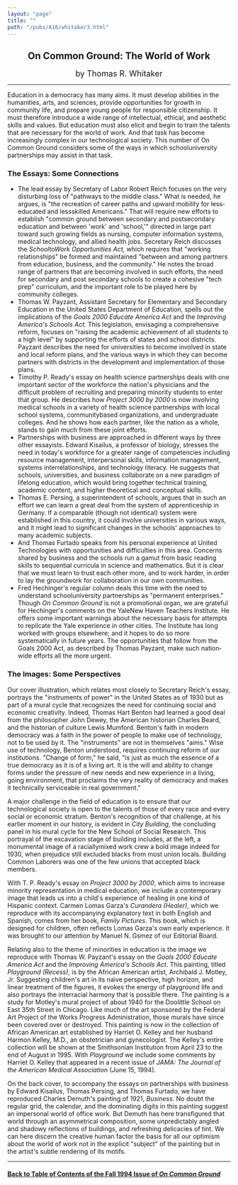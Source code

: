 ```yaml
---
layout: "page"
title: ""
path: "/pubs/A16/whitaker3.html"
---
```

<main>
<center>
<h2>
On Common Ground: The World of Work</h2>
<p><font size="+1">by Thomas R. Whitaker</font>
</p></center>
<hr/>
Education in a democracy has many aims.  It must develop abilities  in the
humanities, arts, and sciences, provide opportunities for  growth in
community life, and prepare young people for responsible  citizenship.  It
must therefore introduce a wide range of intellectual,  ethical, and
aesthetic skills and values.  But education must also elicit  and begin to
train the talents that are necessary for the world of  work. And that task
has become increasingly complex in our  technological society.
This number of On Common Ground considers some of the ways in  which
school­university partnerships may assist in that task.
<h3> The Essays:  Some Connections</h3>
<ul>
<li>
The lead essay by Secretary of Labor Robert Reich focuses on the  very
disturbing loss of  "pathways to the middle class." What is  needed, he
argues, is "the re­creation of career paths and upward  mobility for
less­educated and less­skilled Americans." That will  require
new efforts to establish "common ground between secondary  and
post­secondary education and between 'work' and 'school,'"  directed
in large part toward such growing fields as nursing,  computer information
systems, medical technology, and allied health  jobs. Secretary Reich
discusses the <i>School­to­Work Opportunities Act,</i>   which
requires that "working relationships" be formed and  maintained "between
and among partners from education, business,  and the community." He notes
the broad range of partners that are  becoming involved in such efforts,
the need for secondary and post­ secondary schools to create a
cohesive "tech prep" curriculum, and  the important role to be played here
by community colleges.
</li><li>Thomas W. Payzant, Assistant Secretary for Elementary and  Secondary
Education in the United States Department of Education,  spells out the
implications of the <i>Goals 2000 Educate America Act</i>   and the
<i>Improving America's Schools Act.</i>  This legislation, envisaging  a
comprehensive reform, focuses on "raising the academic  achievement of all
students to a high level" by supporting the efforts  of states and school
districts. Payzant describes the need for  universities to become involved
in state and local reform plans, and  the various ways in which they can
become partners with districts in  the development and implementation of
those plans.
</li><li>Timothy P. Ready's essay on health science partnerships deals with
one important sector of the workforce the nation's physicians and  the
difficult problem of recruiting and preparing minority students  to enter
that group. He describes how <i>Project 3000 by 2000 </i> is now
involving medical schools in a variety of health science partnerships
with local school systems, community­based organizations, and
undergraduate colleges. And he shows how each partner, like the  nation as
a whole, stands to gain much from these joint efforts.
</li><li>Partnerships with business are approached in different ways by  three
other essayists.  Edward Kisailus, a professor of biology,  stresses the
need in today's workforce for a greater range of  competencies including
resource management, interpersonal skills,  information management,
systems interrelationships, and technology  literacy. He suggests that
schools, universities, and business  collaborate on a new paradigm of
lifelong education, which would  bring together technical training,
academic content, and higher  theoretical and conceptual skills.  
</li><li>Thomas E. Persing, a superintendent of schools, argues that in such
an effort we can learn a great deal from the system of apprenticeship  in
Germany. If a comparable (though not identical) system were  established
in this country, it could involve universities in various  ways, and it
might lead to significant changes in the schools'  approaches to many
academic subjects.
</li><li>And Thomas Furtado speaks from his personal experience at United
Technologies with opportunities and difficulties in this area. Concerns
shared by business and the schools run a gamut from basic reading  skills
to sequential curricula in science and mathematics. But it is  clear that
we must learn to trust each other more, and to work  harder, in order to
lay the groundwork for collaboration in our own  communities.
</li><li>Fred Hechinger's regular column deals this time with the need to
understand school­university partnerships as "permanent
enterprises." Though <i>On Common Ground </i>is not a promotional organ,
we are grateful for Hechinger's comments on the Yale­New Haven
Teachers Institute. He offers some important warnings about the  necessary
basis for attempts to replicate the Yale experience in other  cities. The
Institute has long worked with groups elsewhere; and it  hopes to do so
more systematically in future years. The opportunities  that follow from
the Goals 2000 Act, as described by Thomas  Payzant, make such
nation­wide efforts all the more urgent.
</li></ul>
<h3>The Images:  Some Perspectives</h3>
Our cover illustration, which relates most closely to Secretary Reich's
essay, portrays the "instruments of power" in the United States as of
1930 but as part of a mural cycle that recognizes the need for  continuing
social and economic creativity. Indeed, Thomas Hart  Benton had learned a
good deal from the philosopher John Dewey,  the American historian Charles
Beard, and the historian of culture  Lewis Mumford. Benton's faith in
modern democracy was a faith in  the power of people to make use of
technology, not to be used by it.   The "instruments" are not in
themselves "aims."  Wise use of  technology, Benton understood, requires
continuing reform of our  institutions. "Change of form," he said, "is
just as much the essence of  a true democracy as it is of a living art. It
is the will and ability to  change forms under the pressure of new needs
and new experience  in a living, going environment, that proclaims the
very reality of  democracy and makes it technically serviceable in real
government."
<p>
A major challenge in the field of education is to ensure that our
technological society is open to the talents of those of every race and
every social or economic stratum.  Benton's recognition of that
challenge, at his earlier moment in our history, is evident in <i>City
Building</i>, the concluding panel in his mural cycle for the New School
of Social Research.  This portrayal of the excavation stage of building
includes, at the left, a monumental image of a racially­mixed work
crew a bold image indeed for 1930, when prejudice still excluded  blacks
from most union locals. Building Common Laborers was one of  the few
unions that accepted black members.
</p><p>
With T. P. Ready's essay on <i>Project 3000 by 2000</i>, which aims to
increase minority representation in medical education, we include a
contemporary image that leads us into a child's experience of healing  in
one kind of Hispanic context.  Carmen Lomas Garza's <i>Curandera
(Healer)</i>, which we reproduce with its accompanying explanatory text
in both English and Spanish, comes from her book, <i>Family Pictures</i>.
This book, which is designed for children, often reflects Lomas  Garza's
own early experience.  It was brought to our attention by  Manuel N. Gsmez
of our Editorial Board.
</p><p>
Relating also to the theme of minorities in education is the image we
reproduce with Thomas W. Payzant's essay on the <i>Goals 2000  Educate
America Act</i> and the<i> Improving America's Schools Act</i>.  This
painting, titled <i>Playground (Recess)</i>, is by the African American
artist, Archibald J. Motley, Jr.  Suggesting children's art in its naive
perspective, high horizon, and linear treatment of the figures, it  evokes
the energy of playground life and also portrays the  interracial harmony
that is possible there.  The painting is a study  for Motley's mural
project of about 1940 for the Doolittle School on  East 35th Street in
Chicago.  Like much of the art sponsored by the  Federal Art Project of
the Works Progress Administration, those  murals have since been covered
over or destroyed.  This painting is  now in the collection of African
American art established by Harriet  O. Kelley and her husband Harmon
Kelley, M.D., an obstetrician and  gynecologist.  The Kelley's entire
collection will be shown at the  Smithsonian Institution from April 23 to
the end of August in 1995.   With <i>Playground</i> we include some
comments by Harriet O. Kelley  that appeared in a recent issue of <i>JAMA:
The Journal of the  American Medical Association </i>(June 15, 1994).
</p><p>
On the back cover, to accompany the essays on partnerships with  business
by Edward Kisailus, Thomas Persing, and Thomas Furtado,  we have
reproduced Charles Demuth's painting of 1921, <i>Business</i>.  No  doubt
the regular grid, the calendar, and the dominating digits in this
painting suggest an impersonal world of office work.  But Demuth has  here
transfigured that world through an asymmetrical composition,  some
unpredictably angled and shadowy reflections of buildings, and  refreshing
delicacies of tint.  We can here discern the creative human  factor the
basis for all our optimism about the world of work not in  the explicit
"subject" of the painting but in the artist's subtle  rendering of its
motifs.
</p><hr/>
<h4><a href="/pubs/A16/">Back to
Table of Contents of the Fall 1994 Issue of <i>On Common
Ground</i></a>
</h4>
</main>
